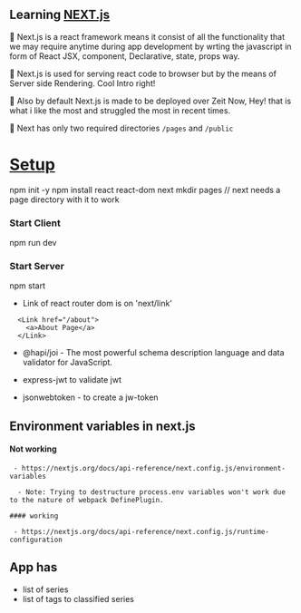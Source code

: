 ## Learning [NEXT.js](https://nextjs.org/learn/basics/)

🐳 Next.js is a react framework means it consist of all the functionality that we
may require anytime during app development by wrting the javascript in form of
React JSX, component, Declarative, state, props way.

🐳 Next.js is used for serving react code to browser but by the means of Server side Rendering. Cool Intro right!

🐳 Also by default Next.js is made to be deployed over Zeit Now, Hey! that is what i like the most and struggled the most in recent times.

🐳 Next has only two required directories `/pages` and `/public`

# [Setup](https://nextjs.org/learn/basics/getting-started/setup)

npm init -y
npm install react react-dom next
mkdir pages // next needs a page directory with it to work

### Start Client

npm run dev

### Start Server

npm start

- Link of react router dom is on 'next/link'

```
  <Link href="/about">
    <a>About Page</a>
  </Link>
```

- @hapi/joi - The most powerful schema description language and data validator for JavaScript.

- express-jwt to validate jwt
- jsonwebtoken - to create a jw-token

## Environment variables in next.js

#### Not working

```
 - https://nextjs.org/docs/api-reference/next.config.js/environment-variables

  - Note: Trying to destructure process.env variables won't work due to the nature of webpack DefinePlugin.

#### working

 - https://nextjs.org/docs/api-reference/next.config.js/runtime-configuration

```

## App has

- list of series
- list of tags to classified series
